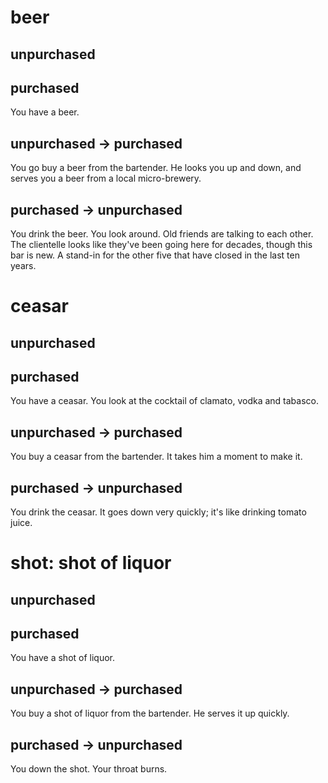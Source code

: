 # beer

## unpurchased

## purchased

You have a beer.

## unpurchased -> purchased

You go buy a beer from the bartender. He looks you up and down, and serves
you a beer from a local micro-brewery.

## purchased -> unpurchased

You drink the beer. You look around. Old friends are talking to each other.
The clientelle looks like they've been going here for decades, though this
bar is new. A stand-in for the other five that have closed in the last ten
years.

# ceasar

## unpurchased

## purchased

You have a ceasar. You look at the cocktail of clamato, vodka and tabasco.

## unpurchased -> purchased

You buy a ceasar from the bartender. It takes him a moment to make it.

## purchased -> unpurchased

You drink the ceasar. It goes down very quickly; it's like drinking
tomato juice.

# shot: shot of liquor

## unpurchased

## purchased

You have a shot of liquor.

## unpurchased -> purchased

You buy a shot of liquor from the bartender. He serves it up quickly.

## purchased -> unpurchased

You down the shot. Your throat burns.
